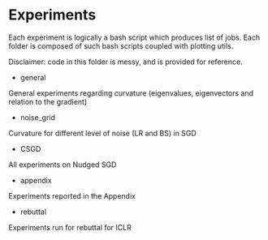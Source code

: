 # Experiments

Each experiment is logically a bash script which produces list of jobs. Each folder is composed of such bash scripts coupled with plotting utils.

Disclaimer: code in this folder is messy, and is provided for reference. 

* general

General experiments regarding curvature (eigenvalues, eigenvectors and relation to the gradient)

* noise_grid

Curvature for different level of noise (LR and BS) in SGD
 
* CSGD

All experiments on Nudged SGD

* appendix

Experiments reported in the Appendix

* rebuttal

Experiments run for rebuttal for ICLR